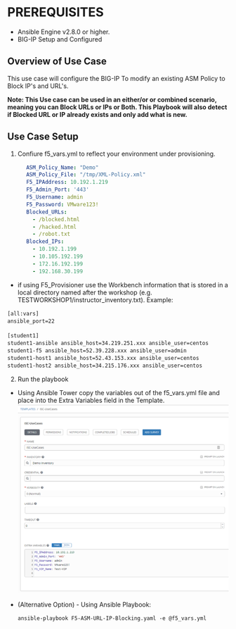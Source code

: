 # PREREQUISITES
- Ansible Engine v2.8.0 or higher.
- BIG-IP Setup and Configured

## Overview of Use Case

This use case will configure the BIG-IP To modify an existing ASM Policy to Block IP's and URL's.  
  
**Note: This Use case can be used in an either/or or combined scenario, meaning you can Block URLs or IPs or Both.  This Playbook will also detect if Blocked URL or IP already exists and only add what is new.**

## Use Case Setup

1. Confiure f5_vars.yml to reflect your environment under provisioning.
  ```yaml
        ASM_Policy_Name: "Demo"
        ASM_Policy_File: "/tmp/XML-Policy.xml"
        F5_IPAddress: 10.192.1.219
        F5_Admin_Port: '443'
        F5_Username: admin
        F5_Password: VMware123!
        Blocked_URLs:
          - /blocked.html
          - /hacked.html
          - /robot.txt
        Blocked_IPs:
          - 10.192.1.199
          - 10.105.192.199
          - 172.16.192.199
          - 192.168.30.199
  ```
   - if using F5_Provisioner use the Workbench information that is stored in a local directory named after the workshop (e.g.    TESTWORKSHOP1/instructor_inventory.txt).  Example:
   ```handlebars
   [all:vars]
   ansible_port=22

   [student1]
   student1-ansible ansible_host=34.219.251.xxx ansible_user=centos 
   student1-f5 ansible_host=52.39.228.xxx ansible_user=admin
   student1-host1 ansible_host=52.43.153.xxx ansible_user=centos
   student1-host2 ansible_host=34.215.176.xxx ansible_user=centos
   ```

2. Run the playbook 

  - Using Ansible Tower copy the variables out of the f5_vars.yml file and place into the Extra Variables field in the Template.
![f5 diagram](images/Ansible_Tower_Vars.png)

  - (Alternative Option) - Using Ansible Playbook:

        ansible-playbook F5-ASM-URL-IP-Blocking.yaml -e @f5_vars.yml
        
